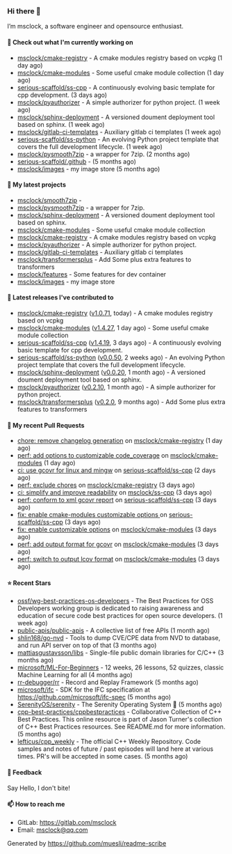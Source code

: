 ### Hi there 👋

I’m msclock, a software engineer and opensource enthusiast.

#### 👷 Check out what I'm currently working on

- [msclock/cmake-registry](https://github.com/msclock/cmake-registry) - A cmake modules registry based on vcpkg (1 day ago)
- [msclock/cmake-modules](https://github.com/msclock/cmake-modules) - Some useful cmake module collection (1 day ago)
- [serious-scaffold/ss-cpp](https://github.com/serious-scaffold/ss-cpp) - A continuously evolving basic template for cpp development. (3 days ago)
- [msclock/pyauthorizer](https://github.com/msclock/pyauthorizer) - A simple authorizer for python project. (1 week ago)
- [msclock/sphinx-deployment](https://github.com/msclock/sphinx-deployment) - A versioned doument deployment tool based on sphinx. (1 week ago)
- [msclock/gitlab-ci-templates](https://github.com/msclock/gitlab-ci-templates) - Auxiliary gitlab ci templates (1 week ago)
- [serious-scaffold/ss-python](https://github.com/serious-scaffold/ss-python) - An evolving Python project template that covers the full development lifecycle. (1 week ago)
- [msclock/pysmooth7zip](https://github.com/msclock/pysmooth7zip) - a wrapper for 7zip. (2 months ago)
- [serious-scaffold/.github](https://github.com/serious-scaffold/.github) -  (5 months ago)
- [msclock/images](https://github.com/msclock/images) - my image store (5 months ago)

#### 🌱 My latest projects

- [msclock/smooth7zip](https://github.com/msclock/smooth7zip) - 
- [msclock/pysmooth7zip](https://github.com/msclock/pysmooth7zip) - a wrapper for 7zip.
- [msclock/sphinx-deployment](https://github.com/msclock/sphinx-deployment) - A versioned doument deployment tool based on sphinx.
- [msclock/cmake-modules](https://github.com/msclock/cmake-modules) - Some useful cmake module collection
- [msclock/cmake-registry](https://github.com/msclock/cmake-registry) - A cmake modules registry based on vcpkg
- [msclock/pyauthorizer](https://github.com/msclock/pyauthorizer) - A simple authorizer for python project.
- [msclock/gitlab-ci-templates](https://github.com/msclock/gitlab-ci-templates) - Auxiliary gitlab ci templates
- [msclock/transformersplus](https://github.com/msclock/transformersplus) - Add Some plus extra features to transformers
- [msclock/features](https://github.com/msclock/features) - Some features for dev container
- [msclock/images](https://github.com/msclock/images) - my image store

#### 🔭 Latest releases I've contributed to

- [msclock/cmake-registry](https://github.com/msclock/cmake-registry) ([v1.0.71](https://github.com/msclock/cmake-registry/releases/tag/v1.0.71), today) - A cmake modules registry based on vcpkg
- [msclock/cmake-modules](https://github.com/msclock/cmake-modules) ([v1.4.27](https://github.com/msclock/cmake-modules/releases/tag/v1.4.27), 1 day ago) - Some useful cmake module collection
- [serious-scaffold/ss-cpp](https://github.com/serious-scaffold/ss-cpp) ([v1.4.19](https://github.com/serious-scaffold/ss-cpp/releases/tag/v1.4.19), 3 days ago) - A continuously evolving basic template for cpp development.
- [serious-scaffold/ss-python](https://github.com/serious-scaffold/ss-python) ([v0.0.50](https://github.com/serious-scaffold/ss-python/releases/tag/v0.0.50), 2 weeks ago) - An evolving Python project template that covers the full development lifecycle.
- [msclock/sphinx-deployment](https://github.com/msclock/sphinx-deployment) ([v0.0.20](https://github.com/msclock/sphinx-deployment/releases/tag/v0.0.20), 1 month ago) - A versioned doument deployment tool based on sphinx.
- [msclock/pyauthorizer](https://github.com/msclock/pyauthorizer) ([v0.2.10](https://github.com/msclock/pyauthorizer/releases/tag/v0.2.10), 1 month ago) - A simple authorizer for python project.
- [msclock/transformersplus](https://github.com/msclock/transformersplus) ([v0.2.0](https://github.com/msclock/transformersplus/releases/tag/v0.2.0), 9 months ago) - Add Some plus extra features to transformers

#### 🔨 My recent Pull Requests

- [chore: remove changelog generation](https://github.com/msclock/cmake-registry/pull/110) on [msclock/cmake-registry](https://github.com/msclock/cmake-registry) (1 day ago)
- [perf: add options to customizable code_coverage](https://github.com/msclock/cmake-modules/pull/93) on [msclock/cmake-modules](https://github.com/msclock/cmake-modules) (1 day ago)
- [ci: use gcovr for linux and mingw](https://github.com/serious-scaffold/ss-cpp/pull/188) on [serious-scaffold/ss-cpp](https://github.com/serious-scaffold/ss-cpp) (2 days ago)
- [perf: exclude chores](https://github.com/msclock/cmake-registry/pull/107) on [msclock/cmake-registry](https://github.com/msclock/cmake-registry) (3 days ago)
- [ci: simplify and improve readability](https://github.com/msclock/ss-cpp/pull/19) on [msclock/ss-cpp](https://github.com/msclock/ss-cpp) (3 days ago)
- [perf: conform to xml gcovr report](https://github.com/serious-scaffold/ss-cpp/pull/187) on [serious-scaffold/ss-cpp](https://github.com/serious-scaffold/ss-cpp) (3 days ago)
- [fix: enable cmake-modules customizable options ](https://github.com/serious-scaffold/ss-cpp/pull/186) on [serious-scaffold/ss-cpp](https://github.com/serious-scaffold/ss-cpp) (3 days ago)
- [fix: enable customizable options](https://github.com/msclock/cmake-modules/pull/91) on [msclock/cmake-modules](https://github.com/msclock/cmake-modules) (3 days ago)
- [perf: add output format for gcovr](https://github.com/msclock/cmake-modules/pull/90) on [msclock/cmake-modules](https://github.com/msclock/cmake-modules) (3 days ago)
- [perf: switch to output lcov format](https://github.com/msclock/cmake-modules/pull/89) on [msclock/cmake-modules](https://github.com/msclock/cmake-modules) (3 days ago)

#### ⭐ Recent Stars

- [ossf/wg-best-practices-os-developers](https://github.com/ossf/wg-best-practices-os-developers) - The Best Practices for OSS Developers working group is dedicated to raising awareness and education of secure code best practices for open source developers. (1 week ago)
- [public-apis/public-apis](https://github.com/public-apis/public-apis) - A collective list of free APIs (1 month ago)
- [shlin168/go-nvd](https://github.com/shlin168/go-nvd) - Tools to dump CVE/CPE data from NVD to database, and run API server on top of that (3 months ago)
- [mattiasgustavsson/libs](https://github.com/mattiasgustavsson/libs) - Single-file public domain libraries for C/C&#43;&#43; (3 months ago)
- [microsoft/ML-For-Beginners](https://github.com/microsoft/ML-For-Beginners) - 12 weeks, 26 lessons, 52 quizzes, classic Machine Learning for all (4 months ago)
- [rr-debugger/rr](https://github.com/rr-debugger/rr) - Record and Replay Framework (5 months ago)
- [microsoft/ifc](https://github.com/microsoft/ifc) - SDK for the IFC specification at https://github.com/microsoft/ifc-spec (5 months ago)
- [SerenityOS/serenity](https://github.com/SerenityOS/serenity) - The Serenity Operating System 🐞 (5 months ago)
- [cpp-best-practices/cppbestpractices](https://github.com/cpp-best-practices/cppbestpractices) - Collaborative Collection of C&#43;&#43; Best Practices. This online resource is part of Jason Turner&#39;s collection of C&#43;&#43; Best Practices resources. See README.md for more information. (5 months ago)
- [lefticus/cpp_weekly](https://github.com/lefticus/cpp_weekly) - The official C&#43;&#43; Weekly Repository. Code samples and notes of future / past episodes will land here at various times. PR&#39;s will be accepted in some cases. (5 months ago)

#### 💬 Feedback

Say Hello, I don't bite!

#### 📫 How to reach me

- GitLab: https://gitlab.com/msclock
- Email: msclock@qq.com

Generated by https://github.com/muesli/readme-scribe
